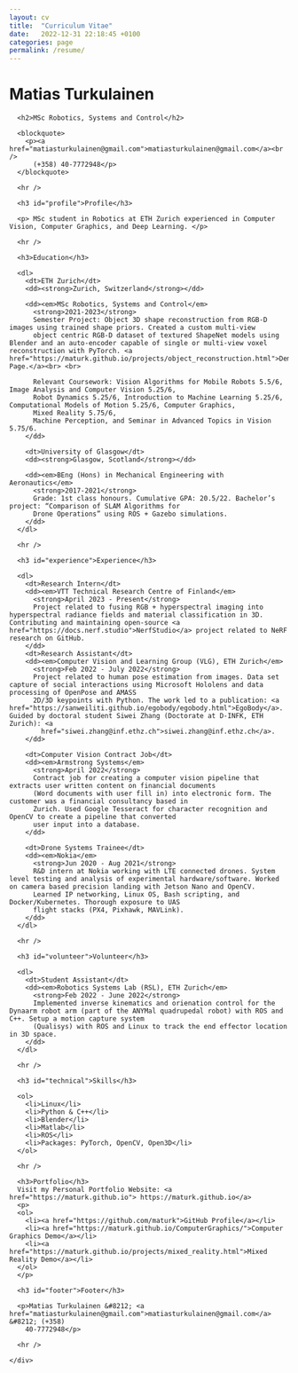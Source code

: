 ```yaml
---
layout: cv
title:  "Curriculum Vitae"
date:   2022-12-31 22:18:45 +0100
categories: page
permalink: /resume/
---
```


<body class="">

  <div class="container">
    <div class="resume">
      <h1>Matias Turkulainen</h1>

      <h2>MSc Robotics, Systems and Control</h2>

      <blockquote>
        <p><a href="matiasturkulainen@gmail.com">matiasturkulainen@gmail.com</a><br />
          (+358) 40-7772948</p>
      </blockquote>

      <hr />

      <h3 id="profile">Profile</h3>

      <p> MSc student in Robotics at ETH Zurich experienced in Computer Vision, Computer Graphics, and Deep Learning. </p>

      <hr />

      <h3>Education</h3>

      <dl>
        <dt>ETH Zurich</dt>
        <dd><strong>Zurich, Switzerland</strong></dd>

        <dd><em>MSc Robotics, Systems and Control</em>
          <strong>2021-2023</strong>
          Semester Project: Object 3D shape reconstruction from RGB-D images using trained shape priors. Created a custom multi-view
          object centric RGB-D dataset of textured ShapeNet models using Blender and an auto-encoder capable of single or multi-view voxel reconstruction with PyTorch. <a href="https://maturk.github.io/projects/object_reconstruction.html">Demo Page.</a><br> <br>
          
          Relevant Coursework: Vision Algorithms for Mobile Robots 5.5/6, Image Analysis and Computer Vision 5.25/6,
          Robot Dynamics 5.25/6, Introduction to Machine Learning 5.25/6, Computational Models of Motion 5.25/6, Computer Graphics,
          Mixed Reality 5.75/6,
          Machine Perception, and Seminar in Advanced Topics in Vision 5.75/6. 
        </dd>

        <dt>University of Glasgow</dt>
        <dd><strong>Glasgow, Scotland</strong></dd>

        <dd><em>BEng (Hons) in Mechanical Engineering with Aeronautics</em>
          <strong>2017-2021</strong>
          Grade: 1st class honours. Cumulative GPA: 20.5/22. Bachelor’s project: “Comparison of SLAM Algorithms for
          Drone Operations” using ROS + Gazebo simulations.
        </dd>
      </dl>

      <hr />

      <h3 id="experience">Experience</h3>

      <dl>
        <dt>Research Intern</dt>
        <dd><em>VTT Technical Research Centre of Finland</em>
          <strong>April 2023 - Present</strong>
          Project related to fusing RGB + hyperspectral imaging into hyperspectral radiance fields and material classification in 3D. Contributing and maintaining open-source <a href="https://docs.nerf.studio">NerfStudio</a> project related to NeRF research on GitHub.
        </dd>
        <dt>Research Assistant</dt>
        <dd><em>Computer Vision and Learning Group (VLG), ETH Zurich</em>
          <strong>Feb 2022 - July 2022</strong>
          Project related to human pose estimation from images. Data set capture of social interactions using Microsoft Hololens and data processing of OpenPose and AMASS
          2D/3D keypoints with Python. The work led to a publication: <a href="https://sanweiliti.github.io/egobody/egobody.html">EgoBody</a>. Guided by doctoral student Siwei Zhang (Doctorate at D-INFK, ETH Zurich): <a
            href="siwei.zhang@inf.ethz.ch">siwei.zhang@inf.ethz.ch</a>.
        </dd>

        <dt>Computer Vision Contract Job</dt>
        <dd><em>Armstrong Systems</em>
          <strong>April 2022</strong>
          Contract job for creating a computer vision pipeline that extracts user written content on financial documents
          (Word documents with user fill in) into electronic form. The customer was a financial consultancy based in
          Zurich. Used Google Tesseract for character recognition and OpenCV to create a pipeline that converted
          user input into a database.
        </dd>

        <dt>Drone Systems Trainee</dt>
        <dd><em>Nokia</em>
          <strong>Jun 2020 - Aug 2021</strong>
          R&D intern at Nokia working with LTE connected drones. System level testing and analysis of experimental hardware/software. Worked on camera based precision landing with Jetson Nano and OpenCV. 
          Learned IP networking, Linux OS, Bash scripting, and Docker/Kubernetes. Thorough exposure to UAS
          flight stacks (PX4, Pixhawk, MAVLink).
        </dd>
      </dl>

      <hr />

      <h3 id="volunteer">Volunteer</h3>

      <dl>
        <dt>Student Assistant</dt>
        <dd><em>Robotics Systems Lab (RSL), ETH Zurich</em>
          <strong>Feb 2022 - June 2022</strong>
          Implemented inverse kinematics and orienation control for the Dynaarm robot arm (part of the ANYMal quadrupedal robot) with ROS and C++. Setup a motion capture system
          (Qualisys) with ROS and Linux to track the end effector location in 3D space.
        </dd>
      </dl>

      <hr />

      <h3 id="technical">Skills</h3>

      <ol>
        <li>Linux</li>
        <li>Python & C++</li>
        <li>Blender</li>
        <li>Matlab</li>
        <li>ROS</li>
        <li>Packages: PyTorch, OpenCV, Open3D</li>
      </ol>

      <hr />

      <h3>Portfolio</h3>
      Visit my Personal Portfolio Website: <a href="https://maturk.github.io"> https://maturk.github.io</a>
      <p>
      <ol>
        <li><a href="https://github.com/maturk">GitHub Profile</a></li>
        <li><a href="https://maturk.github.io/ComputerGraphics/">Computer Graphics Demo</a></li>
        <li><a href="https://maturk.github.io/projects/mixed_reality.html">Mixed Reality Demo</a></li>
      </ol>
      </p>

      <h3 id="footer">Footer</h3>

      <p>Matias Turkulainen &#8212; <a href="matiasturkulainen@gmail.com">matiasturkulainen@gmail.com</a> &#8212; (+358)
        40-7772948</p>

      <hr />

    </div>
  </div>

</body>


